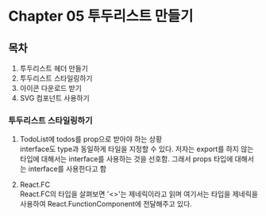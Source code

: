 # Chapter 05 투두리스트 만들기

## 목차
1. 투두리스트 헤더 만들기
2. 투두리스트 스타일링하기
3. 아이콘 다운로드 받기
4. SVG 컴포넌트 사용하기

### 투두리스트 스타일링하기
1) TodoList에 todos를 prop으로 받아야 하는 상황  
interface도 type과 동일하게 타일을 지정할 수 있다. 저자는 export를 하지 않는 타입에 대해서는 interface를 사용하는 것을 선호함. 그래서 props 타입에 대해서는 interface를 사용한다고 함

2) React.FC  
React.FC의 타입을 살펴보면 '<>'는 제네릭이라고 읽며 여기서는 타입을 제네릭을 사용하여 React.FunctionComponent에 전달해주고 있다. 